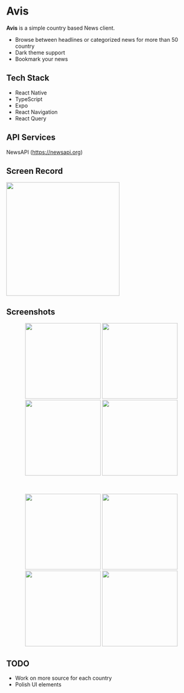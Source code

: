 # Avis

<strong>Avis</strong> is a simple country based News client.

- Browse between headlines or categorized news for more than 50 country
- Dark theme support
- Bookmark your news

## Tech Stack

- React Native
- TypeScript
- Expo
- React Navigation
- React Query

## API Services

NewsAPI (https://newsapi.org)

## Screen Record

<img src="https://user-images.githubusercontent.com/123827714/216619995-1ddc1b28-8f52-4fd3-b4fa-b1a63c747205.gif" width="300">

## Screenshots

<p align="center">
  <img src="https://user-images.githubusercontent.com/123827714/216626178-9293f75f-0828-400b-9258-6bd7d01412db.png" width="200">
  <img src="https://user-images.githubusercontent.com/123827714/216626184-3c75e2a9-5f61-43ca-b360-348f147b1090.png" width="200">
  <img src="https://user-images.githubusercontent.com/123827714/216626190-37e6a7c6-1260-41c5-87f9-a0a3e0a9febc.png" width="200">
  <img src="https://user-images.githubusercontent.com/123827714/216626197-b76f5c11-624a-47fd-9e6b-bd9db47bda85.png" width="200">
  
</p>
<br>

<p align="center">
  <img src="https://user-images.githubusercontent.com/123827714/216626200-82b4f159-c89b-4b8f-8ba4-7d62abffe1c0.png" width="200">
  <img src="https://user-images.githubusercontent.com/123827714/216626202-1fea8a6f-76da-411b-b15c-38a6ca94d7a1.png" width="200">
  <img src="https://user-images.githubusercontent.com/123827714/216626211-2feb9461-72d8-4038-88bf-28eddec4016e.png" width="200">
  <img src="https://user-images.githubusercontent.com/123827714/216626212-46b7846e-1cb6-4acf-bca0-a46648741275.png" width="200">
</p>

## TODO

- Work on more source for each country
- Polish UI elements
